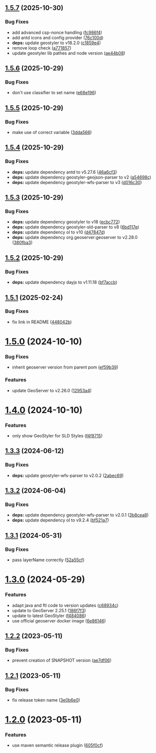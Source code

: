 ## [1.5.7](https://github.com/geostyler/geostyler-geoserver-plugin/compare/v1.5.6...v1.5.7) (2025-10-30)


### Bug Fixes

* add advanced csp-nonce handling ([fc986f4](https://github.com/geostyler/geostyler-geoserver-plugin/commit/fc986f49ffd63704d2e59d86f247d0c33d623185))
* add antd icons and config provider ([76c100d](https://github.com/geostyler/geostyler-geoserver-plugin/commit/76c100d831f0c2a33de908fefaf886ade8455439))
* **deps:** update geostyler to v18.2.0 ([c1859e4](https://github.com/geostyler/geostyler-geoserver-plugin/commit/c1859e46cff158ff265e6d1b86686f628531d541))
* remove loop check ([a771857](https://github.com/geostyler/geostyler-geoserver-plugin/commit/a771857d6a1da9ceb6fa43b4e2c8a6254abe5581))
* update geostyler lib pathes and node version ([ae44b08](https://github.com/geostyler/geostyler-geoserver-plugin/commit/ae44b0808e39f2d9b44f52b6b61341737e07c964))

## [1.5.6](https://github.com/geostyler/geostyler-geoserver-plugin/compare/v1.5.5...v1.5.6) (2025-10-29)


### Bug Fixes

* don't use classifier to set name ([e68e196](https://github.com/geostyler/geostyler-geoserver-plugin/commit/e68e196a02efcf65a565445a9dd28cc163369e98))

## [1.5.5](https://github.com/geostyler/geostyler-geoserver-plugin/compare/v1.5.4...v1.5.5) (2025-10-29)


### Bug Fixes

* make use of correct variable ([3dda566](https://github.com/geostyler/geostyler-geoserver-plugin/commit/3dda56646a974669253bdab83315e731875368b1))

## [1.5.4](https://github.com/geostyler/geostyler-geoserver-plugin/compare/v1.5.3...v1.5.4) (2025-10-29)


### Bug Fixes

* **deps:** update dependency antd to v5.27.6 ([46a6cf3](https://github.com/geostyler/geostyler-geoserver-plugin/commit/46a6cf3a1a083c2ee04824da53ee7e243e3fbc7f))
* **deps:** update dependency geostyler-geojson-parser to v2 ([a54698c](https://github.com/geostyler/geostyler-geoserver-plugin/commit/a54698ca68913384aacffb0b553327b7a1d27650))
* **deps:** update dependency geostyler-wfs-parser to v3 ([d016c30](https://github.com/geostyler/geostyler-geoserver-plugin/commit/d016c30c7710704acc376cc61f768fe825511877))

## [1.5.3](https://github.com/geostyler/geostyler-geoserver-plugin/compare/v1.5.2...v1.5.3) (2025-10-29)


### Bug Fixes

* **deps:** update dependency geostyler to v18 ([ecbc772](https://github.com/geostyler/geostyler-geoserver-plugin/commit/ecbc772be31fd7cbf60f3d8200e40f273097b563))
* **deps:** update dependency geostyler-sld-parser to v8 ([6bd117e](https://github.com/geostyler/geostyler-geoserver-plugin/commit/6bd117ed1a6afa455290e18acf60bf8026e61dec))
* **deps:** update dependency ol to v10 ([d47847d](https://github.com/geostyler/geostyler-geoserver-plugin/commit/d47847d0bcb68441a76768fcb273287d2af35620))
* **deps:** update dependency org.geoserver:geoserver to v2.28.0 ([380fba3](https://github.com/geostyler/geostyler-geoserver-plugin/commit/380fba3a74578b9f7a388dca430b137d638e2cf4))

## [1.5.2](https://github.com/geostyler/geostyler-geoserver-plugin/compare/v1.5.1...v1.5.2) (2025-10-29)


### Bug Fixes

* **deps:** update dependency dayjs to v1.11.18 ([bf7accb](https://github.com/geostyler/geostyler-geoserver-plugin/commit/bf7accb72c35db273b9e6b104e918311b89ba322))

## [1.5.1](https://github.com/geostyler/geostyler-geoserver-plugin/compare/v1.5.0...v1.5.1) (2025-02-24)


### Bug Fixes

* fix link in README ([448042b](https://github.com/geostyler/geostyler-geoserver-plugin/commit/448042baa42b5805829e853dcdaabf244aae07e0))

# [1.5.0](https://github.com/geostyler/geostyler-geoserver-plugin/compare/v1.4.0...v1.5.0) (2024-10-10)


### Bug Fixes

* inherit geoserver version from parent pom ([ef59b39](https://github.com/geostyler/geostyler-geoserver-plugin/commit/ef59b39c5cf796146b5ef8bcc9c884f0aef25600))


### Features

* update GeoServer to v2.26.0 ([12953a4](https://github.com/geostyler/geostyler-geoserver-plugin/commit/12953a4d0d4516d131a68fd6550f1fbf135185e3))

# [1.4.0](https://github.com/geostyler/geostyler-geoserver-plugin/compare/v1.3.3...v1.4.0) (2024-10-10)


### Features

* only show GeoStyler for SLD Styles ([f4f8715](https://github.com/geostyler/geostyler-geoserver-plugin/commit/f4f871544d92175a84fc6a4413c1920e519be9cf))

## [1.3.3](https://github.com/geostyler/geostyler-geoserver-plugin/compare/v1.3.2...v1.3.3) (2024-06-12)


### Bug Fixes

* **deps:** update geostyler-wfs-parser to v2.0.2 ([2abec69](https://github.com/geostyler/geostyler-geoserver-plugin/commit/2abec69b3318a7e64b1a658dc482d1a2100fa615))

## [1.3.2](https://github.com/geostyler/geostyler-geoserver-plugin/compare/v1.3.1...v1.3.2) (2024-06-04)


### Bug Fixes

* **deps:** update dependency geostyler-wfs-parser to v2.0.1 ([3b8cea8](https://github.com/geostyler/geostyler-geoserver-plugin/commit/3b8cea8654d349fbd621318c532e3a64390c7e3d))
* **deps:** update dependency ol to v9.2.4 ([bf521a7](https://github.com/geostyler/geostyler-geoserver-plugin/commit/bf521a7e8ecc5b05adf3dbf43a2577cdb52954da))

## [1.3.1](https://github.com/geostyler/geostyler-geoserver-plugin/compare/v1.3.0...v1.3.1) (2024-05-31)


### Bug Fixes

* pass layerName correctly ([52a55cf](https://github.com/geostyler/geostyler-geoserver-plugin/commit/52a55cf21cae3d373e88329f882844152528a88c))

# [1.3.0](https://github.com/geostyler/geostyler-geoserver-plugin/compare/v1.2.2...v1.3.0) (2024-05-29)


### Features

* adapt java and ftl code to version updates ([c68934c](https://github.com/geostyler/geostyler-geoserver-plugin/commit/c68934cccf2334278d297fb430b0277f9155be0c))
* update to GeoServer 2.25.1 ([186f7f3](https://github.com/geostyler/geostyler-geoserver-plugin/commit/186f7f379a87fc989996aa59f4cd24bdecc74f31))
* update to latest GeoStyler ([f484086](https://github.com/geostyler/geostyler-geoserver-plugin/commit/f4840868c0ef8d8341920f730bb3267bacabb431))
* use official geoserver docker image ([6e86146](https://github.com/geostyler/geostyler-geoserver-plugin/commit/6e861462a4f56afe82be660a7ba50c15c6063a28))

## [1.2.2](https://github.com/geostyler/geostyler-geoserver-plugin/compare/v1.2.1...v1.2.2) (2023-05-11)


### Bug Fixes

* prevent creation of SNAPSHOT version ([ae7df06](https://github.com/geostyler/geostyler-geoserver-plugin/commit/ae7df06d55a359c9cbf12be16257ee106cce9eb7))

## [1.2.1](https://github.com/geostyler/geostyler-geoserver-plugin/compare/v1.2.0...v1.2.1) (2023-05-11)


### Bug Fixes

* fix release token name ([3e0b6e0](https://github.com/geostyler/geostyler-geoserver-plugin/commit/3e0b6e02bca135fbbc1fba07d11f30bafa7ad20e))

# [1.2.0](https://github.com/geostyler/geostyler-geoserver-plugin/compare/v1.1.0...v1.2.0) (2023-05-11)


### Features

* use maven semantic release plugin ([605f0cf](https://github.com/geostyler/geostyler-geoserver-plugin/commit/605f0cf3ea1fcf2f089a6b3d26eec2c124e9b2db))
